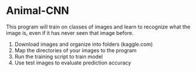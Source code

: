 # Animal-CNN
This program will train on classes of images and learn to recognize what the image is, even if it has never seen that image before.

1. Download images and organize into folders (kaggle.com)
2. Map the directories of your images to the program
3. Run the training script to train model
4. Use test images to evaluate prediction accuracy

